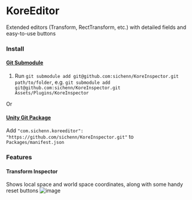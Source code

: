 # KoreEditor
Extended editors (Transform, RectTransform, etc.) with detailed fields and easy-to-use buttons

### Install
#### [Git Submodule](https://git-scm.com/book/en/v2/Git-Tools-Submodules)
1. Run `git submodule add git@github.com:sichenn/KoreInspector.git path/to/folder`, 
e.g. `git submodule add git@github.com:sichenn/KoreInspector.git Assets/Plugins/KoreInspector`

Or

#### [Unity Git Package](https://neogeek.dev/creating-custom-packages-for-unity-2018.3/)
Add `"com.sichenn.koreeditor": "https://github.com/sichenn/KoreInspector.git"` to `Packages/manifest.json`

### Features

#### Transform Inspector
Shows local space and world space coordinates, along with some handy reset buttons
![image](https://user-images.githubusercontent.com/20757517/62142466-fd35d600-b320-11e9-945a-70888fc709de.png)
